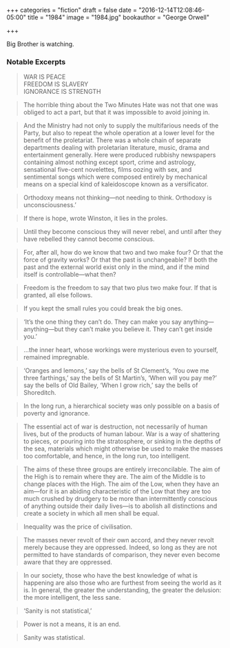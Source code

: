 +++
categories = "fiction"
draft = false
date = "2016-12-14T12:08:46-05:00"
title = "1984"
image = "1984.jpg"
bookauthor = "George Orwell"

+++

Big Brother is watching.

### Notable Excerpts

> WAR IS PEACE<BR>FREEDOM IS SLAVERY<BR>IGNORANCE IS STRENGTH

<!-- -->
> The horrible thing about the Two Minutes Hate was not that one was obliged to act a part, but that it was impossible to avoid joining in.

<!-- -->
> And the Ministry had not only to supply the multifarious needs of the Party, but also to repeat the whole operation at a lower level for the benefit of the proletariat. There was a whole chain of separate departments dealing with proletarian literature, music, drama and entertainment generally. Here were produced rubbishy newspapers containing almost nothing except sport, crime and astrology, sensational five-cent novelettes, films oozing with sex, and sentimental songs which were composed entirely by mechanical means on a special kind of kaleidoscope known as a versificator.

<!-- -->
> Orthodoxy means not thinking—not needing to think. Orthodoxy is unconsciousness.’

<!-- -->
> If there is hope, wrote Winston, it lies in the proles.

<!-- -->
> Until they become conscious they will never rebel, and until after they have rebelled they cannot become conscious.

<!-- -->
> For, after all, how do we know that two and two make four? Or that the force of gravity works? Or that the past is unchangeable? If both the past and the external world exist only in the mind, and if the mind itself is controllable—what then?

<!-- -->
> Freedom is the freedom to say that two plus two make four. If that is granted, all else follows.

<!-- -->
> If you kept the small rules you could break the big ones.

<!-- -->
> ‘It’s the one thing they can’t do. They can make you say anything—anything—but they can’t make you believe it. They can’t get inside you.’

<!-- -->
> ...the inner heart, whose workings were mysterious even to yourself, remained impregnable.

<!-- -->
> ‘Oranges and lemons,’ say the bells of St Clement’s, ‘You owe me three farthings,’ say the bells of St Martin’s, ‘When will you pay me?’ say the bells of Old Bailey, ‘When I grow rich,’ say the bells of Shoreditch.

<!-- -->
> In the long run, a hierarchical society was only possible on a basis of poverty and ignorance.

<!-- -->
> The essential act of war is destruction, not necessarily of human lives, but of the products of human labour. War is a way of shattering to pieces, or pouring into the stratosphere, or sinking in the depths of the sea, materials which might otherwise be used to make the masses too comfortable, and hence, in the long run, too intelligent.

<!-- -->
> The aims of these three groups are entirely irreconcilable. The aim of the High is to remain where they are. The aim of the Middle is to change places with the High. The aim of the Low, when they have an aim—for it is an abiding characteristic of the Low that they are too much crushed by drudgery to be more than intermittently conscious of anything outside their daily lives—is to abolish all distinctions and create a society in which all men shall be equal.

<!-- -->
> Inequality was the price of civilisation.

<!-- -->
> The masses never revolt of their own accord, and they never revolt merely because they are oppressed. Indeed, so long as they are not permitted to have standards of comparison, they never even become aware that they are oppressed.

<!-- -->
> In our society, those who have the best knowledge of what is happening are also those who are furthest from seeing the world as it is. In general, the greater the understanding, the greater the delusion: the more intelligent, the less sane.

<!-- -->
> ‘Sanity is not statistical,’

<!-- -->
> Power is not a means, it is an end.

<!-- -->
> Sanity was statistical.
